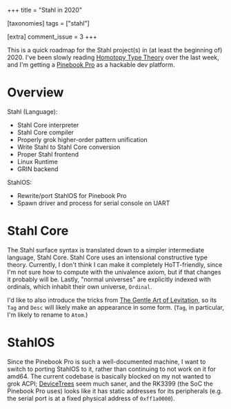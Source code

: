 +++
title = "Stahl in 2020"

[taxonomies]
tags = ["stahl"]

[extra]
comment_issue = 3
+++

This is a quick roadmap for the Stahl project(s) in (at least the beginning of) 2020. I've been slowly reading [Homotopy Type Theory](https://homotopytypetheory.org/book/) over the last week, and I'm getting a [Pinebook Pro](https://www.pine64.org/pinebook-pro/) as a hackable dev platform.

Overview
========

Stahl (Language):

-	Stahl Core interpreter
-	Stahl Core compiler
-	Properly grok higher-order pattern unification
-	Write Stahl to Stahl Core conversion
-	Proper Stahl frontend
-	Linux Runtime
-	GRIN backend

StahlOS:

-	Rewrite/port StahlOS for Pinebook Pro
-	Spawn driver and process for serial console on UART

Stahl Core
==========

The Stahl surface syntax is translated down to a simpler intermediate language, Stahl Core. Stahl Core uses an intensional constructive type theory. Currently, I don't think I can make it completely HoTT-friendly, since I'm not sure how to compute with the univalence axiom, but if that changes it probably will be. Lastly, "normal universes" are explicitly indexed with ordinals, which inhabit their own universe, `Ordinal`.

I'd like to also introduce the tricks from [The Gentle Art of Levitation](http://jmchapman.github.io/papers/levitation.pdf), so its `Tag` and `Desc` will likely make an appearance in some form. (`Tag`, in particular, I'm likely to rename to `Atom`.)

StahlOS
=======

Since the Pinebook Pro is such a well-documented machine, I want to switch to porting StahlOS to it, rather than continuing to not work on it for amd64. The current codebase is basically blocked on my not wanted to grok ACPI; [DeviceTrees](https://www.devicetree.org/) seem much saner, and the RK3399 (the SoC the Pinebook Pro uses) looks like it has static addresses for its peripherals (e.g. the serial port is at a fixed physical address of `0xff1a0000`).
